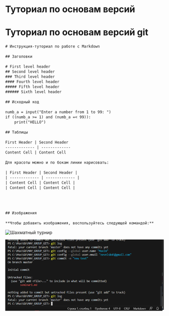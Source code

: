 # Туториал по основам версий
# Туториал по основам версий git

```
# Инструкция-туториал по работе с Markdown

## Заголовки

# First level header
## Second level header
### Third level header
#### Fourth level header
##### Fifth level header
###### Sixth level header

## Исходный код

numb_a = input("Enter a number from 1 to 99: ")
if ((numb_a >= 1) and (numb_a =< 99)):
    print("HELLO")

## Таблицы

First Header | Second Header
------------- | -------------
Content Cell | Content Cell

Для красоты можно и по бокам линии нарисовать:

| First Header | Second Header |
| ------------- | ------------- |
| Content Cell | Content Cell |
| Content Cell | Content Cell |




## Изображения

**Чтобы добавить изображения, воспользуйтесь следующей командой:**

```
![Шахматный турнир](https://images.unsplash.com/photo-1679941030983-a42a69ff0879?ixlib=rb-4.0.3&ixid=M3wxMjA3fDB8MHxzZWFyY2h8N3x8Y2hlc3MlMjB0b3VybmFtZW50fGVufDB8fDB8fHww&auto=format&fit=crop&w=500&q=60)

![Скриншот обучения](scrgit.png)
`````
